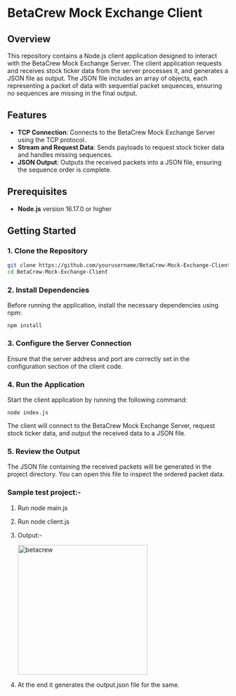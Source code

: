 # BetaCrew Mock Exchange Client

## Overview

This repository contains a Node.js client application designed to interact with the BetaCrew Mock Exchange Server. The client application requests and receives stock ticker data from the server processes it, and generates a JSON file as output. The JSON file includes an array of objects, each representing a packet of data with sequential packet sequences, ensuring no sequences are missing in the final output.

## Features

- **TCP Connection**: Connects to the BetaCrew Mock Exchange Server using the TCP protocol.
- **Stream and Request Data**: Sends payloads to request stock ticker data and handles missing sequences.
- **JSON Output**: Outputs the received packets into a JSON file, ensuring the sequence order is complete.

## Prerequisites

- **Node.js** version 16.17.0 or higher

## Getting Started

### 1. Clone the Repository

```bash
git clone https://github.com/yourusername/BetaCrew-Mock-Exchange-Client.git
cd BetaCrew-Mock-Exchange-Client
```

### 2. Install Dependencies

Before running the application, install the necessary dependencies using npm:

```
npm install
```

### 3. Configure the Server Connection

Ensure that the server address and port are correctly set in the configuration section of the client code.

### 4. Run the Application

Start the client application by running the following command:

```
node index.js
```
The client will connect to the BetaCrew Mock Exchange Server, request stock ticker data, and output the received data to a JSON file.

### 5. Review the Output
The JSON file containing the received packets will be generated in the project directory. You can open this file to inspect the ordered packet data.

### Sample test project:-

1. Run node main.js
2. Run node client.js
3. Output:-

   <img width="295" alt="betacrew" src="https://github.com/user-attachments/assets/762f3518-5b1f-471a-baba-2219cf06696f">

4. At the end it generates the output.json file for the same.
